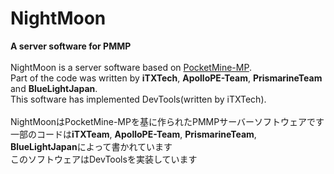 # NightMoon
__A server software for PMMP__<br>
<br>
NightMoon is a server software based on <a href="https://github.com/pmmp/PocketMine-MP" target="_blank">PocketMine-MP</a>.<br>
Part of the code was written by **iTXTech**, **ApolloPE-Team**, **PrismarineTeam** and **BlueLightJapan**.<br>
This software has implemented DevTools(written by iTXTech).
<br>
<br>
NightMoonはPocketMine-MPを基に作られたPMMPサーバーソフトウェアです<br>
一部のコードは**iTXTeam**, **ApolloPE-Team**, **PrismarineTeam**, **BlueLightJapan**によって書かれています<br>
このソフトウェアはDevToolsを実装しています

